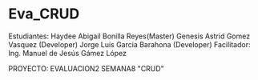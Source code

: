 # Eva_CRUD
 
 Estudiantes: Haydee Abigail Bonilla Reyes(Master) 
              Genesis Astrid Gomez Vasquez (Developer)
              Jorge Luis Garcia Barahona (Developer)
 Facilitador:  Ing. Manuel de Jesús Gámez López
 
 PROYECTO: EVALUACION2 SEMANA8  "CRUD" 
